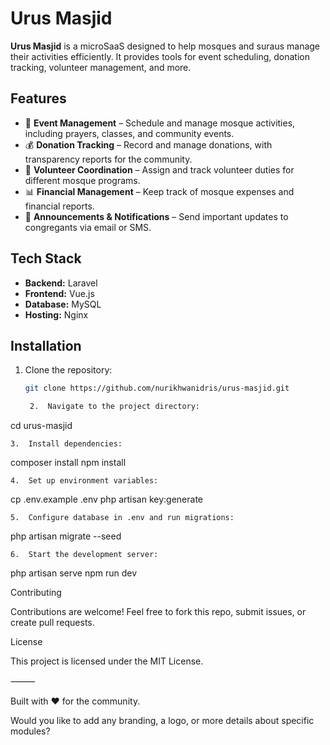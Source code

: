 # Urus Masjid

**Urus Masjid** is a microSaaS designed to help mosques and suraus manage their activities efficiently. It provides tools for event scheduling, donation tracking, volunteer management, and more.

## Features

- 🕌 **Event Management** – Schedule and manage mosque activities, including prayers, classes, and community events.  
- 💰 **Donation Tracking** – Record and manage donations, with transparency reports for the community.  
- 🤝 **Volunteer Coordination** – Assign and track volunteer duties for different mosque programs.  
- 📊 **Financial Management** – Keep track of mosque expenses and financial reports.  
- 📢 **Announcements & Notifications** – Send important updates to congregants via email or SMS.  

## Tech Stack

- **Backend:** Laravel  
- **Frontend:** Vue.js  
- **Database:** MySQL  
- **Hosting:** Nginx  

## Installation

1. Clone the repository:  
   ```sh
   git clone https://github.com/nurikhwanidris/urus-masjid.git

	2.	Navigate to the project directory:

cd urus-masjid


	3.	Install dependencies:

composer install
npm install


	4.	Set up environment variables:

cp .env.example .env
php artisan key:generate


	5.	Configure database in .env and run migrations:

php artisan migrate --seed


	6.	Start the development server:

php artisan serve
npm run dev



Contributing

Contributions are welcome! Feel free to fork this repo, submit issues, or create pull requests.

License

This project is licensed under the MIT License.

⸻

Built with ❤️ for the community.

Would you like to add any branding, a logo, or more details about specific modules?
